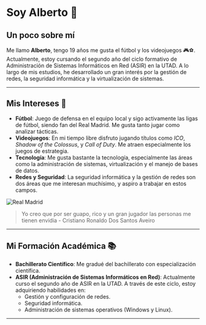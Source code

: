 # Soy Alberto 👋

## Un poco sobre mí 

Me llamo **Alberto**, tengo 19 años me gusta el fútbol y los videojuegos 🎮⚽. Actualmente, estoy cursando el segundo año del ciclo formativo de Administración de Sistemas Informáticos en Red (ASIR) en la UTAD. A lo largo de mis estudios, he desarrollado un gran interés por la gestión de redes, la seguridad informática y la virtualización de sistemas.

---

## Mis Intereses 🌟

- **Fútbol**: Juego de defensa en el equipo local y sigo activamente las ligas de fútbol, siendo fan del Real Madrid. Me gusta tanto jugar como analizar tácticas.
- **Videojuegos**: En mi tiempo libre disfruto jugando títulos como *ICO*, *Shadow of the Colossus*, y *Call of Duty*. Me atraen especialmente los juegos de estrategia.
- **Tecnología**: Me gusta bastante la tecnología, especialmente las áreas como la administración de sistemas, virtualización y el manejo de bases de datos.
- **Redes y Seguridad**: La seguridad informática y la gestión de redes son dos áreas que me interesan muchísimo, y aspiro a trabajar en estos campos.

![Real Madrid](https://www.xtrafondos.com/wallpapers/real-madrid-logo-12369.jpg)
> Yo creo que por ser guapo, rico y un gran jugador las personas me tienen envidia - Cristiano Ronaldo Dos Santos Aveiro

---

## Mi Formación Académica 📚

- **Bachillerato Científico**: Me gradué del bachillerato con especialización científica.
- **ASIR (Administración de Sistemas Informáticos en Red)**: Actualmente curso el segundo año de ASIR en la UTAD. A través de este ciclo, estoy adquiriendo habilidades en:
  - Gestión y configuración de redes.
  - Seguridad informática.
  - Administración de sistemas operativos (Windows y Linux).

---
